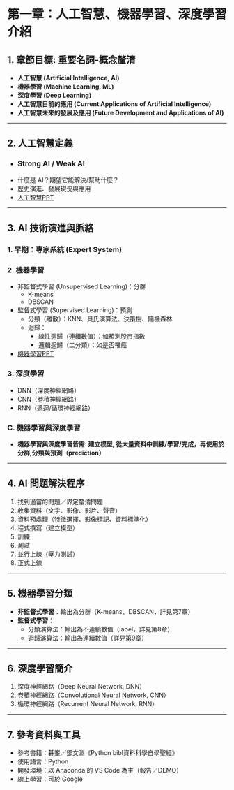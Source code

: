 # 第一章：人工智慧、機器學習、深度學習介紹

## 1. 章節目標: 重要名詞-概念釐清

- **人工智慧 (Artificial Intelligence, AI)**
- **機器學習 (Machine Learning, ML)**
- **深度學習 (Deep Learning)**
- **人工智慧目前的應用 (Current Applications of Artificial Intelligence)**
- **人工智慧未來的發展及應用 (Future Development and Applications of AI)**

---

## 2. 人工智慧定義

- ### Strong AI / Weak AI
- 什麼是 AI？期望它能解決/幫助什麼？
- 歷史演進、發展現況與應用
- [人工智慧PPT](AI-PPT/1.人工智慧概論.ppt)

---

## 3. AI 技術演進與脈絡

### 1. **早期：專家系統 (Expert System)**

### 2. **機器學習**

- 非監督式學習 (Unsupervised Learning)：分群
  - K-means
  - DBSCAN
- 監督式學習 (Supervised Learning)：預測
  - 分類（離散）：KNN、貝氏演算法、決策樹、隨機森林
  - 迴歸：
    - 線性迴歸（連續數值）：如預測股市指數
    - 邏輯迴歸（二分類）：如是否罹癌
- [機器學習PPT](AI-PPT/2.機器學習.pptx)

### 3. **深度學習**

- DNN（深度神經網路）
- CNN（卷積神經網路）
- RNN（遞迴/循環神經網路）

### C. 機器學習與深度學習

- **機器學習與深度學習皆需: 建立模型, 從大量資料中訓練/學習/完成，再使用於分群,分類與預測（prediction）**

---

## 4. AI 問題解決程序

1. 找到適當的問題／界定釐清問題
2. 收集資料（文字、影像、影片、聲音）
3. 資料預處理（特徵選擇、影像標記、資料標準化）
4. 程式撰寫（建立模型）
5. 訓練
6. 測試
7. 並行上線（壓力測試）
8. 正式上線

---

## 5. 機器學習分類

- **非監督式學習**：輸出為分群（K-means、DBSCAN，詳見第7章）
- **監督式學習**：
  - 分類演算法：輸出為不連續數值（label，詳見第8章）
  - 迴歸演算法：輸出為連續數值（詳見第9章）

---

## 6. 深度學習簡介

1. 深度神經網路（Deep Neural Network, DNN）
2. 卷積神經網路（Convolutional Neural Network, CNN）
3. 循環神經網路（Recurrent Neural Network, RNN）

---

## 7. 參考資料與工具

- 參考書籍：碁峯／鄧文淵《Python bibl資料科學自學聖經》
- 使用語言：Python
- 開發環境：以 Anaconda 的 VS Code 為主（報告／DEMO）
- 線上學習：可於 Google
